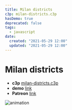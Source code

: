 ```yaml
---
title: Milan districts
c3p: milan-districts.c3p
hasDemo: true
deprecated: false
tags:
  - javascript
date:
  created: "2021-05-29 12:00"
  updated: "2021-05-29 12:00"
---
```

# Milan districts

* **c3p** [milan-districts.c3p](source/c3p/milan-districts.c3p)
* **demo** [link](demo)
* **Patreon** [link](https://www.patreon.com/posts/milan-districts-51876743)

![animation](animation.gif)
